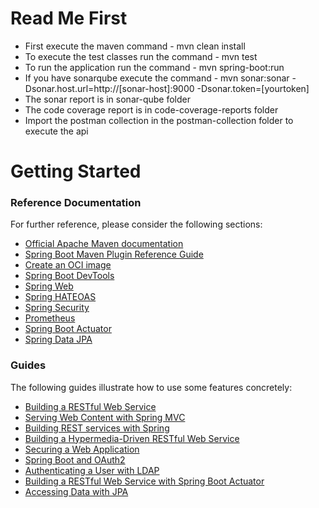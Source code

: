 # Read Me First


* First execute the maven command - mvn clean install
* To execute the test classes run the command - mvn test 
* To run the application run the command - mvn spring-boot:run
* If you have sonarqube execute the command - mvn sonar:sonar -Dsonar.host.url=http://[sonar-host]:9000    -Dsonar.token=[yourtoken]
* The sonar report is in sonar-qube folder 
* The code coverage report is in code-coverage-reports folder
* Import the postman collection in the postman-collection folder to execute the api 

# Getting Started

### Reference Documentation

For further reference, please consider the following sections:

* [Official Apache Maven documentation](https://maven.apache.org/guides/index.html)
* [Spring Boot Maven Plugin Reference Guide](https://docs.spring.io/spring-boot/docs/2.7.12/maven-plugin/reference/html/)
* [Create an OCI image](https://docs.spring.io/spring-boot/docs/2.7.12/maven-plugin/reference/html/#build-image)
* [Spring Boot DevTools](https://docs.spring.io/spring-boot/docs/2.7.12/reference/htmlsingle/#using.devtools)
* [Spring Web](https://docs.spring.io/spring-boot/docs/2.7.12/reference/htmlsingle/#web)
* [Spring HATEOAS](https://docs.spring.io/spring-boot/docs/2.7.12/reference/htmlsingle/#web.spring-hateoas)
* [Spring Security](https://docs.spring.io/spring-boot/docs/2.7.12/reference/htmlsingle/#web.security)
* [Prometheus](https://docs.spring.io/spring-boot/docs/2.7.12/reference/htmlsingle/#actuator.metrics.export.prometheus)
* [Spring Boot Actuator](https://docs.spring.io/spring-boot/docs/2.7.12/reference/htmlsingle/#actuator)
* [Spring Data JPA](https://docs.spring.io/spring-boot/docs/2.7.12/reference/htmlsingle/#data.sql.jpa-and-spring-data)

### Guides

The following guides illustrate how to use some features concretely:

* [Building a RESTful Web Service](https://spring.io/guides/gs/rest-service/)
* [Serving Web Content with Spring MVC](https://spring.io/guides/gs/serving-web-content/)
* [Building REST services with Spring](https://spring.io/guides/tutorials/rest/)
* [Building a Hypermedia-Driven RESTful Web Service](https://spring.io/guides/gs/rest-hateoas/)
* [Securing a Web Application](https://spring.io/guides/gs/securing-web/)
* [Spring Boot and OAuth2](https://spring.io/guides/tutorials/spring-boot-oauth2/)
* [Authenticating a User with LDAP](https://spring.io/guides/gs/authenticating-ldap/)
* [Building a RESTful Web Service with Spring Boot Actuator](https://spring.io/guides/gs/actuator-service/)
* [Accessing Data with JPA](https://spring.io/guides/gs/accessing-data-jpa/)

